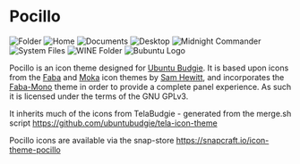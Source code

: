 # Pocillo

<div>
    <img title="Folder" src="https://cloud.githubusercontent.com/assets/5920259/18651548/e065f77e-7ec3-11e6-9333-0e420c002549.png" />
    <img title="Home" src="https://cloud.githubusercontent.com/assets/5920259/18651192/b94f0ed4-7ec1-11e6-9c56-ae3ad59326d3.png" />
    <img title="Documents" src="https://cloud.githubusercontent.com/assets/5920259/18651256/0fa9fb04-7ec2-11e6-8aac-9b493fdcb12b.png" />
    <img title="Desktop" src="https://cloud.githubusercontent.com/assets/5920259/18651290/44bd20be-7ec2-11e6-81fc-32d3e6f6c6f4.png" />
    <img title="Midnight Commander" src="https://cloud.githubusercontent.com/assets/5920259/18651410/f2590c38-7ec2-11e6-81b9-179683e30a92.png" />
    <img title="System Files" src="https://cloud.githubusercontent.com/assets/5920259/18651445/225d518c-7ec3-11e6-8c7b-fe3cf10fe6af.png" />
    <img title="WINE Folder" src="https://cloud.githubusercontent.com/assets/5920259/18651496/7f436d50-7ec3-11e6-8c9b-02c390a65730.png" />
    <img title="Bubuntu Logo" src="https://cloud.githubusercontent.com/assets/5920259/22408873/89f118ca-e678-11e6-8966-12317eb77fce.png" />
</div>

Pocillo is an icon theme designed for [Ubuntu Budgie](http://ubuntubudgie.org/). It is based upon icons from the [Faba](https://github.com/snwh/faba-icon-theme)  and [Moka](https://github.com/snwh/moka-icon-theme) icon themes by [Sam Hewitt](https://samuelhewitt.com/), and incorporates the [Faba-Mono](https://github.com/snwh/faba-mono-icons) theme in order to provide a complete panel experience. As such it is licensed under the terms of the GNU GPLv3.

It inherits much of the icons from TelaBudgie - generated from the merge.sh script https://github.com/ubuntubudgie/tela-icon-theme

Pocillo icons are available via the snap-store https://snapcraft.io/icon-theme-pocillo

